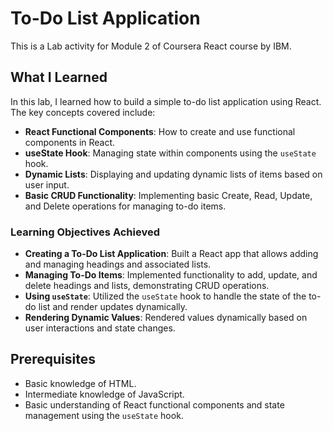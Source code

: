 # To-Do List Application

This is a Lab activity for Module 2 of Coursera React course by IBM.

## What I Learned

In this lab, I learned how to build a simple to-do list application using React. The key concepts covered include:

- **React Functional Components**: How to create and use functional components in React.
- **useState Hook**: Managing state within components using the `useState` hook.
- **Dynamic Lists**: Displaying and updating dynamic lists of items based on user input.
- **Basic CRUD Functionality**: Implementing basic Create, Read, Update, and Delete operations for managing to-do items.

### Learning Objectives Achieved

- **Creating a To-Do List Application**: Built a React app that allows adding and managing headings and associated lists.
- **Managing To-Do Items**: Implemented functionality to add, update, and delete headings and lists, demonstrating CRUD operations.
- **Using `useState`**: Utilized the `useState` hook to handle the state of the to-do list and render updates dynamically.
- **Rendering Dynamic Values**: Rendered values dynamically based on user interactions and state changes.

## Prerequisites

- Basic knowledge of HTML.
- Intermediate knowledge of JavaScript.
- Basic understanding of React functional components and state management using the `useState` hook.
